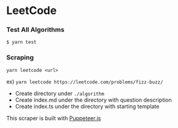 # LeetCode

### Test All Algorithms

```
$ yarn test
```

### Scraping

```
yarn leetcode <url>
```

ex) `yarn leetcode https://leetcode.com/problems/fizz-buzz/`

- Create directory under `./algorithm`
- Create index.md under the directory with question description
- Create index.ts under the directory with starting template

This scraper is built with [Puppeteer.js](https://pptr.dev/)
